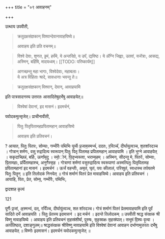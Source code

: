 +++
title = "०९ आवाहनम्"

+++

उत्थाय उपवीती, 

> क्रतुदक्षसंज्ञकान् विश्वान्देवानावाहयिष्ये॥ 
> 
> आवाहय इति प्रति वचनम्॥ 

> विश्वे देवाः, शृणत, इ॒मं, हवँमे, ये अन्तरिक्षे, य उपॅ, द्यविष्ठ। ये ॲग्नि जिह्वाः, उतवा॑, यजॅत्राः, आसद्य, अस्मिन्, बर्हिषि, मादयध्वम्। 
[[TODO: परिष्कार्यम्]]

> आगच्छन्तु महा भागाः, विश्वेदेवाः, महाबलाः।  
ये अत्र विहिताः श्रादे, सावधानाः भवन्तु ते॥ 

> क्रतुदक्षसंज्ञकान् विश्वान्, देवान्, आवाहयामि 

इति पात्रसादनस्य उत्तरतः आसादितेषुदर्भेषु आवाहयेत्॥ 

> विश्वेषां देवानां, इद मासनं। इदमर्चनं, 

यवोदकमुत्सृजेत्। प्राचीनावीती, 

> पितुः पितृपितामहप्रपितामहान् आवाहयिष्ये 
>
>आवाहय इति प्रतिवचनं।

? आयात, पितुः पितरः, सोम्याः, गम्भीरैः पथिभिः पूर्व्येः प्र॒जाम॒स्मभ्यं॑, ददतः, र॒यिञ्चॅ, दीर्घायुत्वञ्च, श॒तशॉरदञ्च । गोत्रान् शर्मणः, वसु रुद्रादित्य स्वरूपान् पितुः पितृ पितामह प्रपितामहान् आवाहयामि । इति भुग्ने आवाहयेत् । सकृदाच्छिन्नं, बर्हिः, ऊर्णांमृदु । स्यो॒ोनं, पि॒तृभ्यस्त्वा, भराम्य॒हम् । अस्मिन्, सीदन्तु मे, पितरॅः, सोम्याः, पि॒तामहाः, प्रपिँतामहाश्च, अनुगैस्स॒ह । गोत्राणां शर्मणां वसुरुद्रादित्य स्वरूपाणां अस्मत्पितुः पितृपितामह प्रपितामहानां इद मासनं । इदमर्चनं । ऊर्जं वहन्तीः, अमृतं, घृतं, पयः कीलालं, परिस्रुतं, स्वधास्थ तर्पयतमे पितुः पितॄन् ॥ इति तिलोदकं निनयेत् ॥ गोत्रं शर्माणं पितरं प्रेत मावाहयिष्ये। आवाहय इति प्रतिवचनं । आयाहि, पितः, प्रेत, सोम्य॒, गम्भीरैः, पथिभिः,



द्वादशाह कृत्यं

121

पूर्णैः प्र॒जां, अ॒स्मभ्यं, दत्, रयिँञ्च, दीर्घायु॑त्वञ्च, शत शॉरदञ्च। गोत्रं शर्माणं पितरं प्रेतमावाहयामि इति पूर्वं सादिते दर्भे आवाहयति । पितुः प्रेतस्य इदमासनं । इद मर्चनं । इदन्ते तिलोदकम् ॥ उपवीती श्राद्ध संरक्षक श्री विष्णु मावाहयिष्ये । आवाहय इति प्रतिवचनं स॒हस्र॑शीर्षा, पुरुषः, स॒ह॒स्राक्षः स॒हस्र॑पात्। सभूमं वि॒श्वः वृ॒त्वा । अत्पॅतिष्ठत्, दशाङ्गुलम्॥ श्राद्धसंरक्षक श्रीविष्णु मावाहयामि इति विश्वेषां देवानां आवाहन दर्भाणामुत्तरतः दर्भेषु आवाहयेत् ॥ विष्णोः इदमासनं। इदमर्चनं यवोदकमुत्सृजेत् ॥
